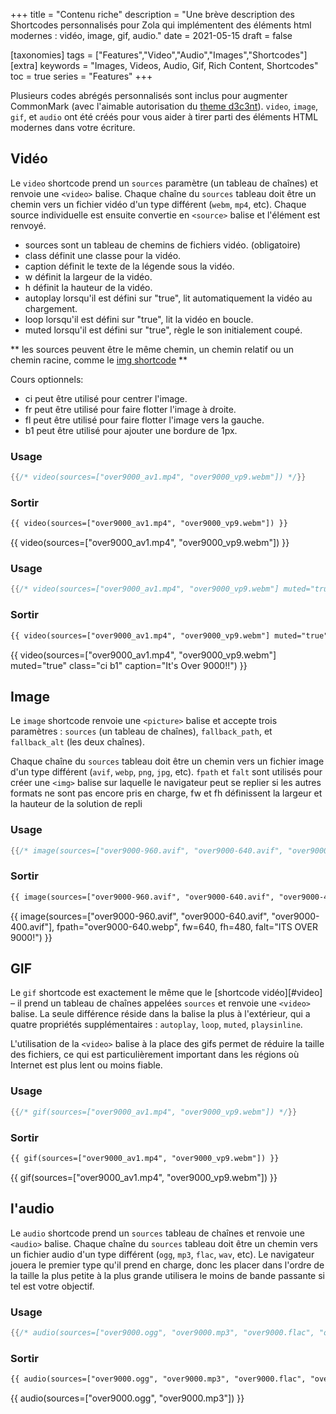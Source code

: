 +++
title = "Contenu riche"
description = "Une brève description des Shortcodes personnalisés pour Zola qui implémentent des éléments html modernes : vidéo, image, gif, audio."
date = 2021-05-15
draft = false

[taxonomies]
tags = ["Features","Video","Audio","Images","Shortcodes"]
[extra]
keywords = "Images, Videos, Audio, Gif, Rich Content, Shortcodes"
toc = true
series = "Features"
+++

Plusieurs codes abrégés personnalisés sont inclus pour augmenter CommonMark (avec l'aimable autorisation du [theme d3c3nt](https://d3c3nt.figbert.com/posts/rich-content/)). `video`, `image`, `gif`, et `audio` ont été créés pour vous aider à tirer parti des éléments HTML modernes dans votre écriture.

<!-- more -->

## Vidéo

Le `video` shortcode prend un `sources` paramètre (un tableau de chaînes) et renvoie une `<video>` balise. Chaque chaîne du `sources` tableau doit être un chemin vers un fichier vidéo d'un type différent (`webm`, `mp4`, etc). Chaque source individuelle est ensuite convertie en `<source>` balise et l'élément est renvoyé.

- sources sont un tableau de chemins de fichiers vidéo. (obligatoire)
- class définit une classe pour la vidéo.
- caption définit le texte de la légende sous la vidéo.
- w définit la largeur de la vidéo.
- h définit la hauteur de la vidéo.
- autoplay lorsqu'il est défini sur "true", lit automatiquement la vidéo au chargement.
- loop lorsqu'il est défini sur "true", lit la vidéo en boucle.
- muted lorsqu'il est défini sur "true", règle le son initialement coupé.

** les sources peuvent être le même chemin, un chemin relatif ou un chemin racine, comme le [img shortcode](https://abridge.pages.dev/overview-images/#img-shortcode) **

Cours optionnels:

- ci peut être utilisé pour centrer l'image.
- fr peut être utilisé pour faire flotter l'image à droite.
- fl peut être utilisé pour faire flotter l'image vers la gauche.
- b1 peut être utilisé pour ajouter une bordure de 1px.

### Usage
```rs
{{/* video(sources=["over9000_av1.mp4", "over9000_vp9.webm"]) */}}
```
### Sortir
```html
{{ video(sources=["over9000_av1.mp4", "over9000_vp9.webm"]) }}
```
{{ video(sources=["over9000_av1.mp4", "over9000_vp9.webm"]) }}

### Usage
```rs
{{/* video(sources=["over9000_av1.mp4", "over9000_vp9.webm"] muted="true" class="ci b1" caption="It's Over 9000!!") */}}
```
### Sortir
```html
{{ video(sources=["over9000_av1.mp4", "over9000_vp9.webm"] muted="true" class="ci b1" caption="It's Over 9000!!") }}
```
{{ video(sources=["over9000_av1.mp4", "over9000_vp9.webm"] muted="true" class="ci b1" caption="It's Over 9000!!") }}

## Image

Le `image` shortcode renvoie une `<picture>` balise et accepte trois paramètres : `sources` (un tableau de chaînes), `fallback_path`, et `fallback_alt` (les deux chaînes).

Chaque chaîne du `sources` tableau doit être un chemin vers un fichier image d'un type différent (`avif`, `webp`, `png`, `jpg`, etc). `fpath` et
`falt` sont utilisés pour créer une `<img>` balise sur laquelle le navigateur peut se replier si les autres formats ne sont pas encore pris en charge, fw et fh définissent la largeur et la hauteur de la solution de repli

### Usage
```rs
{{/* image(sources=["over9000-960.avif", "over9000-640.avif", "over9000-400.avif"], fpath="over9000-640.webp", fw=640, fh=480, falt="ITS OVER 9000!") */}}
```
### Sortir
```html
{{ image(sources=["over9000-960.avif", "over9000-640.avif", "over9000-400.avif"], fpath="over9000-640.webp", fw=640, fh=480, falt="ITS OVER 9000!") }}
```
{{ image(sources=["over9000-960.avif", "over9000-640.avif", "over9000-400.avif"], fpath="over9000-640.webp", fw=640, fh=480, falt="ITS OVER 9000!") }}

## GIF

Le `gif` shortcode est exactement le même que le [shortcode vidéo][#video]
– il prend un tableau de chaînes appelées `sources` et renvoie une `<video>` balise. La seule différence réside dans la balise la plus à l'extérieur, qui a quatre propriétés supplémentaires : `autoplay`, `loop`, `muted`, `playsinline`.

L'utilisation de la `<video>` balise à la place des gifs permet de réduire la taille des fichiers, ce qui est particulièrement important dans les régions où Internet est plus lent ou moins fiable.

### Usage
```rs
{{/* gif(sources=["over9000_av1.mp4", "over9000_vp9.webm"]) */}}
```
### Sortir
```html
{{ gif(sources=["over9000_av1.mp4", "over9000_vp9.webm"]) }}
```
{{ gif(sources=["over9000_av1.mp4", "over9000_vp9.webm"]) }}

## l'audio

Le `audio` shortcode prend un `sources` tableau de chaînes et renvoie une `<audio>` balise. Chaque chaîne du `sources` tableau doit être un chemin vers un fichier audio d'un type différent (`ogg`, `mp3`, `flac`, `wav`, etc). Le navigateur jouera le premier type qu'il prend en charge, donc les placer dans l'ordre de la taille la plus petite à la plus grande utilisera le moins de bande passante si tel est votre objectif.

### Usage
```rs
{{/* audio(sources=["over9000.ogg", "over9000.mp3", "over9000.flac", "over9000.wav"]) */}}
```
### Sortir
```html
{{ audio(sources=["over9000.ogg", "over9000.mp3", "over9000.flac", "over9000.wav"]) }}
```
{{ audio(sources=["over9000.ogg", "over9000.mp3"]) }}
